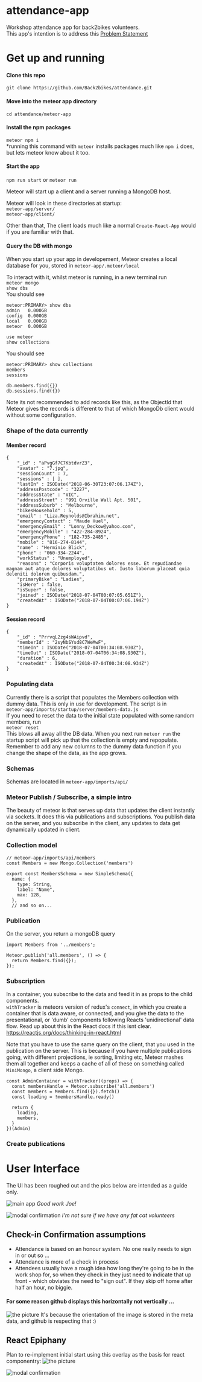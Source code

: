 # attendance-app
Workshop attendance app for back2bikes volunteers.  
This app's intention is to address this [Problem Statement](http://devblog.back2bikes.com.au:8080/blog/attendance/)
# Get up and running
#### Clone this repo  
`git clone https://github.com/Back2bikes/attendance.git`   

#### Move into the meteor app directory
`cd attendance/meteor-app`

#### Install the npm packages  
`meteor npm i`  
*running this command with `meteor` installs packages much like `npm i` does, but lets meteor know about it too.

#### Start the app  
`npm run start` or `meteor run`

Meteor will start up a client and a server running a MongoDB host. 

Meteor will look in these directories at startup:  
`meteor-app/server/`  
`meteor-app/client/`  

Other than that, The client loads much like a normal `Create-React-App` would if you are familiar with that.

#### Query the DB with mongo  
When you start up your app in developement, Meteor creates a local database for you, stored in `meteor-app/.meteor/local`

To interact with it, whilst meteor is running, in a new terminal run  
`meteor mongo`  
`show dbs`  
You should see  
```
meteor:PRIMARY> show dbs
admin   0.000GB
config  0.000GB
local   0.000GB
meteor  0.000GB
```  

`use meteor`  
`show collections`

You should see  
```
meteor:PRIMARY> show collections
members
sessions
```  

`db.members.find({})`  
`db.sessions.find({})`  

Note its not recommended to add records like this, as the ObjectId that Meteor gives the records is different to that of which MongoDb client would without some configuration.

### Shape of the data currently
#### Member record  
```
{
	"_id" : "aPvgGf7C7KbtdvrZ3",
	"avatar" : "7.jpg",
	"sessionCount" : 7,
	"sessions" : [ ],
	"lastIn" : ISODate("2018-06-30T23:07:06.174Z"),
	"addressPostcode" : "3227",
	"addressState" : "VIC",
	"addressStreet" : "991 Orville Wall Apt. 501",
	"addressSuburb" : "Melbourne",
	"bikesHousehold" : 5,
	"email" : "Liza.Reynolds@Ibrahim.net",
	"emergencyContact" : "Maude Huel",
	"emergencyEmail" : "Lonny_Deckow@yahoo.com",
	"emergencyMobile" : "422-284-8924",
	"emergencyPhone" : "182-735-2485",
	"mobile" : "816-274-8144",
	"name" : "Herminio Blick",
	"phone" : "060-334-2244",
	"workStatus" : "Unemployed",
	"reasons" : "Corporis voluptatem dolores esse. Et repudiandae magnam aut atque dolores voluptatibus ut. Iusto laborum placeat quia deleniti dolorem quibusdam.",
	"primaryBike" : "Ladies",
	"isHere" : false,
	"isSuper" : false,
	"joined" : ISODate("2018-07-04T00:07:05.651Z"),
	"createdAt" : ISODate("2018-07-04T00:07:06.194Z")
}
```
#### Session record  
```
{
	"_id" : "PrrvqL2zg4sWAipvd",
	"memberId" : "2syNbSYsd8C7WeMwF",
	"timeIn" : ISODate("2018-07-04T00:34:08.930Z"),
	"timeOut" : ISODate("2018-07-04T06:34:08.930Z"),
	"duration" : 6,
	"createdAt" : ISODate("2018-07-04T00:34:08.934Z")
}
```

### Populating data  
Currently there is a script that populates the Members collection with dummy data. This is only in use for development. The script is in  
`meteor-app/imports/startup/server/members-data.js`  
If you need to reset the data to the initial state populated with some random members, run  
`meteor reset`  
This blows all away all the DB data.
When you next run `meteor run` the startup script will pick up that the collection is empty and repopulate.
Remember to add any new columns to the dummy data function if you change the shape of the data, as the app grows.  

### Schemas
Schemas are located in `meteor-app/imports/api/`

### Meteor Publish / Subscribe, a simple intro
  
The beauty of meteor is that serves up data that updates the client instantly via sockets. It does this via publications and subscriptions. You publish data on the server, and you subscribe in the client, any updates to data get dynamically updated in client.

### Collection model
```
// meteor-app/imports/api/members
const Members = new Mongo.Collection('members')

export const MembersSchema = new SimpleSchema({
  name: {
    type: String,
    label: "Name",
    max: 128,
  },
  // and so on...
```
### Publication  
On the server, you return a mongoDB query
```
import Members from '../members';

Meteor.publish('all.members', () => {
  return Members.find({});
});
```
### Subscription  
In a container, you subscribe to the data and feed it in as props to the child components.  
`withTracker` is meteors version of redux's `connect`, in which you create a container that is data aware, or connected, and you give the data to the presentational, or 'dumb' components following Reacts 'unidirectional' data flow. Read up about this in the React docs if this isnt clear. 
https://reactjs.org/docs/thinking-in-react.html  

Note that you have to use the same query on the client, that you used in the publication on the server.
This is because if you have multiple publications going, with different projections, ie sorting, limiting etc, Meteor mashes them all together and keeps a cache of all of these on something called `MiniMongo`, a client side Mongo.  
```
const AdminContainer = withTracker((props) => {
  const membersHandle = Meteor.subscribe('all.members')
  const members = Members.find({}).fetch()
  const loading = !membersHandle.ready()

  return {
    loading,
    members,
  }
})(Admin)
```



### Create publications 

# User Interface
The UI has been roughed out and the pics below are intended as a guide only.

![main app](https://github.com/Back2bikes/attendance-app/blob/master/docs/UI%20Pics/attenApp_Main.jpg)
*Good work Joe!*

![modal confirmation](https://github.com/Back2bikes/attendance-app/blob/master/docs/UI%20Pics/attenApp_Modal.jpg)
*I'm not sure if we have any fat cat volunteers*

## Check-in Confirmation assumptions
- Attendance is based on an honour system. No one really needs to sign in or out so ...
- Attendance is more of a check in process
- Attendees usually have a rough idea how long they're going to be in the work shop for, so when they check in they just need to indicate that up front - which obviates the need to "sign out". If they skip off home after half an hour, no biggie.

#### For some reason github displays this horizontally not vertically ...
![the picture](https://github.com/Back2bikes/attendance-app/blob/master/docs/UI%20Pics/attenApp_bigPicture.jpg)
It's because the orientation of the image is stored in the meta data, and github is respecting that :)

## React Epiphany
Plan to re-implement initial start using this overlay as the basis for react componentry:
![the picture](https://github.com/Back2bikes/attendance-app/blob/master/docs/UI%20Pics/ui-1-layout-component-markup.jpg)

![modal confirmation](https://github.com/Back2bikes/attendance-app/blob/master/docs/UI%20Pics/ui-1-layout-modal-component-markup.jpg)
